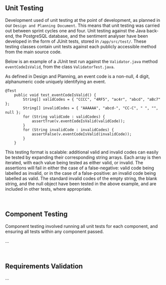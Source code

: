 
## Unit Testing
Development used of unit testing at the point of development, as planned in our `Design and Planning Document`. This means that unit testing was carried out between sprint cycles one and four.
Unit testing against the Java back-end, the PostgreSQL database, and the sentiment analyser have been developed in the form of JUnit tests, stored in `/app/src/test/`. These testing classes contain unit tests against each publicly accessible method from the main source code.

Below is an example of a JUnit test run against the `Validator.java` method `eventCodeIsValid`, from the class `ValidatorTest.java`. 

As defined in Design and Planning, an event code is a non-null, 4 digit, alphanumeric code uniquely identifying an event.
```
@Test
    public void test_eventCodeIsValid() {
        String[] validCodes = { "CCCC", "4RF5", "ac4r", "abcd", "aBc7" };
        String[] invalidCodes = { "AAAAAA", "abcd-", "CC-C", " ", "", null };
        for (String validCode : validCodes) {
            assertTrue(v.eventCodeIsValid(validCode));
        }
        for (String invalidCode : invalidCodes) {
            assertFalse(v.eventCodeIsValid(invalidCode));
        }
    }
```
This testing format is scalable: additional valid and invalid codes can easily be tested by expanding their corresponding string arrays. Each array is then iterated, with each value being tested as either valid, or invalid. The assertions will fail in either the case of a false-negative: valid code being labelled as invalid, or in the case of a false-positive: an invalid code being labelled as valid. The standard invalid codes of the empty string, the blank string, and the null object have been tested in the above example, and are included in other tests, where appropriate.

<br>

## Component Testing

Component testing involved running all unit tests for each component, and ensuring all tests within any component passed.

...

<br>

## Requirements Validation

...